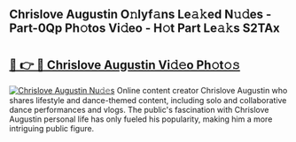 ## Chrislove Augustin O𝚗lyf𝚊ns Le𝚊𝚔ed N𝚞𝚍es - Part-0Qp Ph𝚘tos Vi𝚍eo - H𝚘t Part Le𝚊𝚔s S2TAx

# <h2><a href="http://hf5wd3.feru.top/?c=Chrislove+Augustin">🔗 👉 🔴 Chrislove Augustin Vi𝚍𝚎o Ph𝚘t𝚘𝚜</a></h2>

[![Chrislove Augustin Nu𝚍𝚎s](https://i.imgur.com/0TWrTi3.gif)](http://hf5wd3.feru.top/?c=Chrislove+Augustin)
Online content creator Chrislove Augustin who shares lifestyle and dance-themed content, including solo and collaborative dance performances and vlogs. The public's fascination with Chrislove Augustin personal life has only fueled his popularity, making him a more intriguing public figure. 
